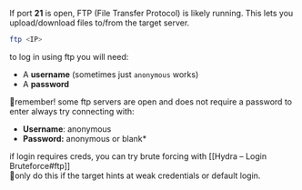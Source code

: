 If port **21** is open, FTP (File Transfer Protocol) is likely running. This lets you upload/download files to/from the target server.

```bash
ftp <IP>
```
to log in using ftp you will need:

- A **username** (sometimes just `anonymous` works)
- A **password**

🚨remember!
some ftp servers are open and does not require a password to enter
always try connecting with:
- **Username**: anonymous  
- **Password:** anonymous or blank*

if login requires creds, you can try brute forcing with [[Hydra – Login Bruteforce#ftp]]  
🚨only do this if the target hints at weak credentials or default login.